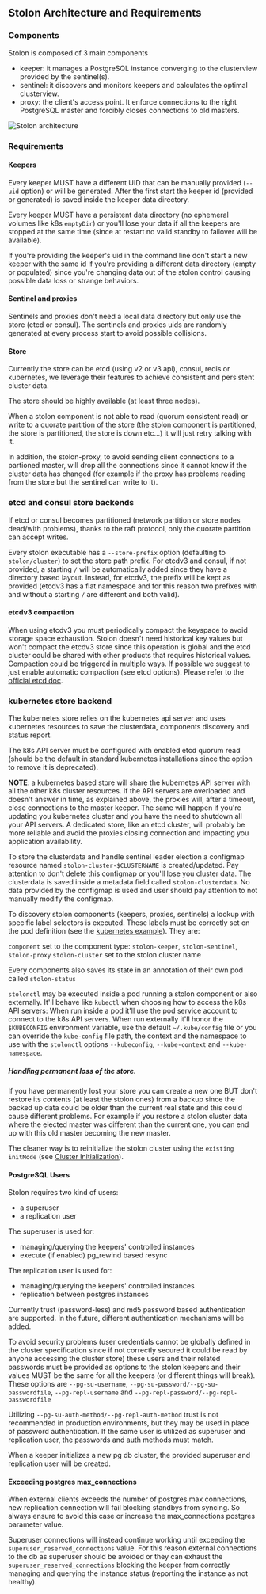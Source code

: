 ## Stolon Architecture and Requirements

### Components

Stolon is composed of 3 main components

* keeper: it manages a PostgreSQL instance converging to the clusterview provided by the sentinel(s).
* sentinel: it discovers and monitors keepers and calculates the optimal clusterview.
* proxy: the client's access point. It enforce connections to the right PostgreSQL master and forcibly closes connections to old masters.

![Stolon architecture](architecture_small.png)

### Requirements

#### Keepers

Every keeper MUST have a different UID that can be manually provided (`--uid` option) or will be generated. After the first start the keeper id (provided or generated) is saved inside the keeper data directory.

Every keeper MUST have a persistent data directory (no ephemeral volumes like k8s `emptyDir`) or you'll lose your data if all the keepers are stopped at the same time (since at restart no valid standby to failover will be available).

If you're providing the keeper's uid in the command line don't start a new keeper with the same id if you're providing a different data directory (empty or populated) since you're changing data out of the stolon control causing possible data loss or strange behaviors.

#### Sentinel and proxies

Sentinels and proxies don't need a local data directory but only use the store (etcd or consul). The sentinels and proxies uids are randomly generated at every process start to avoid possible collisions.


#### Store

Currently the store can be etcd (using v2 or v3 api), consul, redis or kubernetes, we leverage their features to achieve consistent and persistent cluster data.

The store should be highly available (at least three nodes).

When a stolon component is not able to read (quorum consistent read) or write to a quorate partition of the store (the stolon component is partitioned, the store is partitioned, the store is down etc...) it will just retry talking with it.

In addition, the stolon-proxy, to avoid sending client connections to a partioned master, will drop all the connections since it cannot know if the cluster data has changed (for example if the proxy has problems reading from the store but the sentinel can write to it).

### etcd and consul store backends

If etcd or consul becomes partitioned (network partition or store nodes dead/with problems), thanks to the raft protocol, only the quorate partition can accept writes.

Every stolon executable has a `--store-prefix` option (defaulting to `stolon/cluster`) to set the store path prefix. For etcdv3 and consul, if not provided, a starting `/` will be automatically added since they have a directory based layout. Instead, for etcdv3, the prefix will be kept as provided (etcdv3 has a flat namespace and for this reason two prefixes with and without a starting `/` are different and both valid).

#### etcdv3 compaction

When using etcdv3 you must periodically compact the keyspace to avoid storage space exhaustion. Stolon doesn't need historical key values but won't compact the etcdv3 store since this operation is global and the etcd cluster could be shared with other products that requires historical values. Compaction could be triggered in multiple ways. If possible we suggest to just enable automatic compaction (see etcd options). Please refer to the [official etcd doc](https://coreos.com/etcd/docs/latest/op-guide/maintenance.html).

### kubernetes store backend

The kubernetes store relies on the kubernetes api server and uses kubernetes resources to save the clusterdata, components discovery and status report.

The k8s API server must be configured with enabled etcd quorum read (should be the default in standard kubernetes installations since the option to remove it is deprecated).

**NOTE**: a kubernetes based store will share the kubernetes API server with all the other k8s cluster resources. If the API servers are overloaded and doesn't answer in time, as explained above, the proxies will, after a timeout, close connections to the master keeper. The same will happen if you're updating you kubernetes cluster and you have the need to shutdown all your API servers. A dedicated store, like an etcd cluster, will probably be more reliable and avoid the proxies closing connection and impacting you application availability.

To store the clusterdata and handle sentinel leader election a configmap resource named `stolon-cluster-$CLUSTERNAME` is created/updated. Pay attention to don't delete this configmap or you'll lose you cluster data. The clusterdata is saved inside a metadata field called `stolon-clusterdata`. No data provided by the configmap is used and user should pay attention to not manually modify the configmap.

To discovery stolon components (keepers, proxies, sentinels) a lookup with specific label selectors is executed. These labels must be correctly set on the pod definition (see the [kubernetes example](/examples/kubernetes)). They are:

`component` set to the component type: `stolon-keeper`, `stolon-sentinel`, `stolon-proxy`
`stolon-cluster` set to the stolon cluster name

Every components also saves its state in an annotation of their own pod called `stolon-status`

`stolonctl` may be executed inside a pod running a stolon component or also externally. It'll behave like `kubectl` when choosing how to access the k8s API servers:
When run inside a pod it'll use the pod service account to connect to the k8s API servers. When run externally it'll honor the `$KUBECONFIG` environment variable, use the default `~/.kube/config` file or you can override the `kube-config` file path, the context and the namespace to use with the `stolonctl` options `--kubeconfig`, `--kube-context` and `--kube-namespace`.


##### Handling permanent loss of the store.

If you have permanently lost your store you can create a new one BUT don't restore its contents (at least the stolon ones) from a backup since the backed up data could be older than the current real state and this could cause different problems. For example if you restore a stolon cluster data where the elected master was different than the current one, you can end up with this old master becoming the new master.

The cleaner way is to reinitialize the stolon cluster using the `existing` `initMode` (see [Cluster Initialization](initialization.md)).


#### PostgreSQL Users

Stolon requires two kind of users:

* a superuser
* a replication user

The superuser is used for:
* managing/querying the keepers' controlled instances
* execute (if enabled) pg_rewind based resync

The replication user is used for:
* managing/querying the keepers' controlled instances
* replication between postgres instances

Currently trust (password-less) and md5 password based authentication are supported. In the future, different authentication mechanisms will be added.

To avoid security problems (user credentials cannot be globally defined in the cluster specification since if not correctly secured it could be read by anyone accessing the cluster store) these users and their related passwords must be provided as options to the stolon keepers and their values MUST be the same for all the keepers (or different things will break). These options are `--pg-su-username`, `--pg-su-password/--pg-su-passwordfile`, `--pg-repl-username` and `--pg-repl-password/--pg-repl-passwordfile`

Utilizing `--pg-su-auth-method/--pg-repl-auth-method` trust is not recommended in production environments, but they may be used in place of password authentication. If the same user is utilized as superuser and replication user, the passwords and auth methods must match.

When a keeper initializes a new pg db cluster, the provided superuser and replication user will be created.

#### Exceeding postgres max_connections

When external clients exceeds the number of postgres max connections, new replication connection will fail blocking standbys from syncing. So always ensure to avoid this case or increase the max_connections postgres parameter value.

Superuser connections will instead continue working until exceeding the `superuser_reserved_connections` value.
For this reason external connections to the db as superuser should be avoided or they can exhaust the `superuser_reserved_connections` blocking the keeper from correctly managing and querying the instance status (reporting the instance as not healthy).
